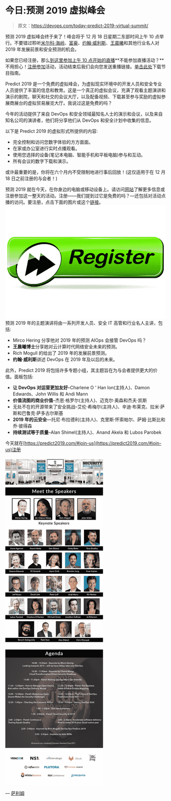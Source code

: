 # 今日:预测 2019 虚拟峰会

> 原文：<https://devops.com/today-predict-2019-virtual-summit/>

预测 2019 虚拟峰会终于来了！峰会将于 12 月 18 日星期二东部时间上午 10 点举行。不要错过聆听[米尔科·海岭](https://predict2019.com/speakers-details/#mirco)、[富豪](https://predict2019.com/speakers-details/#richmogull)、[约翰·威利斯](https://predict2019.com/speakers-details/#john)、[王晨曦](https://predict2019.com/speakers-details/#chenxi)和其他行业名人对 2019 年发展前景和安全预测的机会。

如果您已经注册，那么[到这里参加上午 10 点开始的直播](https://mediaops.6connex.com/event/virtual/predict2019/login)**不能参加直播活动？**不用担心！[注册参加](https://predict2019.com/#join-us)活动，活动结束后我们会向您发送重播链接。[单击此处](https://cdn-akamai.6connex.com//536/1474/1544996220735_98_Predict2019_ProgramGuide_2.pdf)下载节目指南。 

Predict 2019 是一个免费的虚拟峰会，为虚拟现实环境中的开发人员和安全专业人员提供了丰富的信息和教育。这是一个真正的虚拟会议，充满了观看主题演讲和演示的剧院，聊天和社交的会议大厅，以及配备视频、下载甚至参与奖励的虚拟参展商展台的虚拟贸易展览大厅。我说过这是免费的吗？

今年的活动提供了来自 DevOps 和安全领域最知名人士的演示和会议，以及来自知名公司的演讲者，他们将分享他们从 DevOps 和安全计划中收集的信息。

以下是 Predict 2019 的虚拟形式所提供的内容:

*   完全控制和访问您数字体验的方方面面。
*   在家或办公室进行实时点播观看。
*   使用您选择的设备(笔记本电脑、智能手机和平板电脑)参与和互动。
*   所有会议的数字下载和演示。

或许最重要的是，你将在六个月内不受限制地进行事后回放！(这仅适用于在 12 月 18 日之前注册的与会者！)

预测 2019 就在今天，在你身边的电脑或移动设备上。请访问[网站](https://predict2019.com)了解更多信息或注册参加这一整天的活动。注册——我们提到过它是免费的吗？—还包括对活动点播的访问。要注册，点击下面的图片或这个[链接](https://predict2019.com/#join-us)。 [![](img/cd9bdd967e39567f197ce80397648f6f.png)](https://predict2019/#join-us) 预测 2019 年的主题演讲将由一系列开发人员、安全 IT 高管和行业名人主讲，包括:

*   Mirco Hering 分享他对 2019 年的预测 AIOps 会接管 DevOps 吗？
*   **王晨曦博士**分享她对云计算时代网络安全未来的预测。
*   Rich Mogull 的给出了 2019 年的发展前景预测。
*   **约翰·威利斯**讲述 DevOps 在 2019 年及以后的未来。

此外，Predict 2019 将包括许多专题小组，其主题旨在为与会者提供更大的价值。面板包括:

*   **让 DevOps 对运营更加友好**–Charlene O ' Han lon(主持人)、Damon Edwards、John Willis 和 Andi Mann
*   **价值流图的商业价值**–杰恩·格罗尔(主持人)、迈克尔·奥森和杰夫·凯斯
*   无处不在的开源带来了安全挑战–艾伦·希梅尔(主持人)、辛迪·布莱克、拉米·萨斯和巴鲁克·萨多古尔斯基
*   **2019 年的云安全**—托尼·布拉德利(主持人)、克里斯·怀索帕尔、萨姆·比斯比和乔·彼得森
*   **持续测试等于质量**–Alan Shimel(主持人)、Anand Akela 和 Lubos Parobek

今天就在[https://predict2019.com/#join-us](https://predict2019.com/#join-us)注册

![](img/a31e2d3e6484e117209dc5614462aa92.png)

— [萨利姆](https://devops.com/author/saleem/)